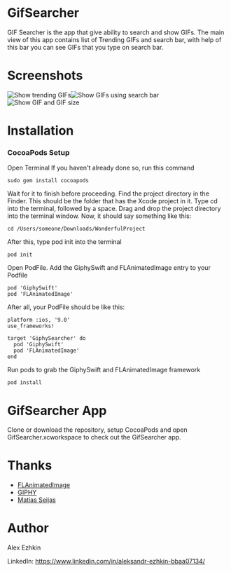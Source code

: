 # GifSearcher
GIF Searcher is the app that give ability to search and show GIFs. The main view of this app contains list of Trending GIFs and search bar, with help of this bar you can see GIFs that you type on search bar.

# Screenshots
![Show trending GIFs](https://user-images.githubusercontent.com/24452409/44171651-665a1480-a0e3-11e8-96cd-a0b1dfeb048a.png)![Show GIFs using search bar](https://user-images.githubusercontent.com/24452409/44171650-665a1480-a0e3-11e8-878a-d9de8f496699.png)![Show GIF and GIF size](https://user-images.githubusercontent.com/24452409/44171649-665a1480-a0e3-11e8-92eb-0d987033ee60.png)

# Installation

### CocoaPods Setup

Open Terminal
If you haven't already done so, run this command
```
sudo gem install cocoapods
```

Wait for it to finish before proceeding.
Find the project directory in the Finder. This should be the folder that has the Xcode project in it. 
Type cd into the terminal, followed by a space. 
Drag and drop the project directory into the terminal window. Now, it should say something like this:
```
cd /Users/someone/Downloads/WonderfulProject
```

After this, type pod init into the terminal
```
pod init
```

Open PodFile. Add the GiphySwift and FLAnimatedImage entry to your Podfile
```
pod 'GiphySwift'
pod 'FLAnimatedImage'
```

After all, your PodFile should be like this:
```
platform :ios, '9.0'
use_frameworks!

target 'GiphySearcher' do
  pod 'GiphySwift'
  pod 'FLAnimatedImage'
end
```

Run pods to grab the GiphySwift and FLAnimatedImage framework
```
pod install
```

# GifSearcher App
Clone or download the repository, setup CocoaPods and open GifSearcher.xcworkspace to check out the GifSearcher app.

# Thanks
* <a href="https://github.com/Flipboard">FLAnimatedImage</a>
* <a href="https://developers.giphy.com">GIPHY</a>
* <a href="https://github.com/mseijas/GiphySwift">Matias Seijas</a>

# Author
Alex Ezhkin

LinkedIn: https://www.linkedin.com/in/aleksandr-ezhkin-bbaa07134/
